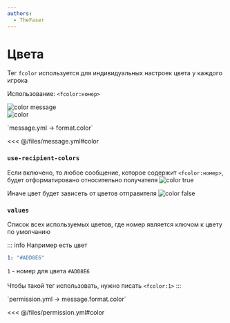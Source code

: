 ```yaml
---
authors:
  - TheFaser
---
```


# Цвета

Тег `fcolor` используется для индивидуальных настроек цвета у каждого игрока

Использование: `<fcolor:номер>`

![color message](/colormessage.png)  
![color](/color.gif)  

[//]: # (message.yml)
<!--@include: @/parts/words.md#setting-->
<!--@include: @/parts/words.md#path--> `message.yml → format.color`

<!--@include: @/parts/words.md#default-->
<<< @/files/message.yml#color

<!--@include: @/parts/enable.md-->

### `use-recipient-colors`

Если включено, то любое сообщение, которое содержит `<fcolor:номер>`, будет отформатировано относительно получателя
![color true](/colortrue.gif)

Иначе цвет будет зависеть от цветов отправителя
![color false](/colorfalse.gif)

### `values`

Список всех используемых цветов, где номер является ключом к цвету по умолчанию

::: info Например есть цвет
```yaml
1: "#ADD8E6"
```
`1` - номер для цвета `#ADD8E6` <br><br>
Чтобы такой тег использовать, нужно писать `<fcolor:1>`
:::

[//]: # (permission.yml)
<!--@include: @/parts/words.md#permission-->
<!--@include: @/parts/words.md#path--> `permission.yml → message.format.color`

<!--@include: @/parts/words.md#default-->
<<< @/files/permission.yml#color

<!--@include: @/parts/permission/permissionTier3.md-->